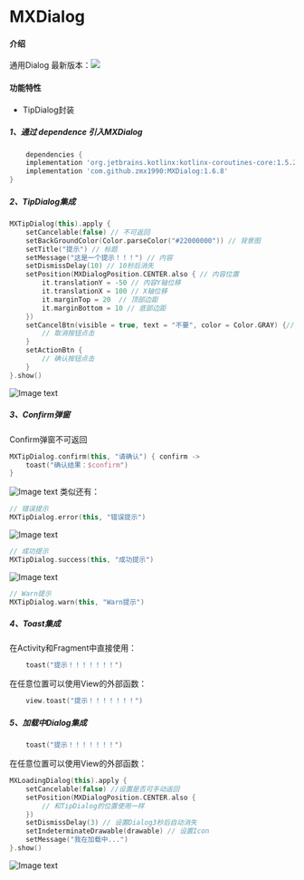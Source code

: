 # MXDialog

#### 介绍

通用Dialog
最新版本：[![](https://jitpack.io/v/zmx1990/MXDialog.svg)](https://jitpack.io/#zmx1990/MXDialog)

#### 功能特性

- TipDialog封装

##### 1、通过 dependence 引入MXDialog

```groovy
    dependencies {
    implementation 'org.jetbrains.kotlinx:kotlinx-coroutines-core:1.5.2'
    implementation 'com.github.zmx1990:MXDialog:1.6.8'
}
```

##### 2、TipDialog集成

```kotlin
MXTipDialog(this).apply {
    setCancelable(false) // 不可返回
    setBackGroundColor(Color.parseColor("#22000000")) // 背景图
    setTitle("提示") // 标题
    setMessage("这是一个提示！！！") // 内容 
    setDismissDelay(10) // 10秒后消失
    setPosition(MXDialogPosition.CENTER.also { // 内容位置
        it.translationY = -50 // 内容Y轴位移
        it.translationX = 100 // X轴位移
        it.marginTop = 20  // 顶部边距
        it.marginBottom = 10 // 底部边距
    })
    setCancelBtn(visible = true, text = "不要", color = Color.GRAY) {// 取消按钮样式
        // 取消按钮点击
    }
    setActionBtn {
        // 确认按钮点击
    }
}.show()
```

![Image text](https://gitee.com/zhangmengxiong/MXDialog/raw/master/imgs/img_tip1.jpg)

##### 3、Confirm弹窗

Confirm弹窗不可返回

```kotlin
MXTipDialog.confirm(this, "请确认") { confirm ->
    toast("确认结果：$confirm")
}
``` 

![Image text](https://gitee.com/zhangmengxiong/MXDialog/raw/master/imgs/img_tip2.png)
类似还有：

```kotlin
// 错误提示
MXTipDialog.error(this, "错误提示")
``` 

![Image text](https://gitee.com/zhangmengxiong/MXDialog/raw/master/imgs/img_tip3.png)

```kotlin
// 成功提示
MXTipDialog.success(this, "成功提示")
``` 

![Image text](https://gitee.com/zhangmengxiong/MXDialog/raw/master/imgs/img_tip4.png)

```kotlin
// Warn提示
MXTipDialog.warn(this, "Warn提示")
```

##### 4、Toast集成
在Activity和Fragment中直接使用：
```kotlin
    toast("提示！！！！！！！")
```

在任意位置可以使用View的外部函数：
```kotlin
    view.toast("提示！！！！！！！")
```

##### 5、加载中Dialog集成 
```kotlin
    toast("提示！！！！！！！")
```

在任意位置可以使用View的外部函数：
```kotlin
MXLoadingDialog(this).apply {
    setCancelable(false) //设置是否可手动返回
    setPosition(MXDialogPosition.CENTER.also {
        // 和TipDialog的位置使用一样
    })
    setDismissDelay(3) // 设置Dialog3秒后自动消失
    setIndeterminateDrawable(drawable) // 设置Icon
    setMessage("我在加载中...")
}.show()
```
![Image text](https://gitee.com/zhangmengxiong/MXDialog/raw/master/imgs/img_loading1.png)